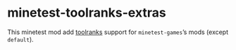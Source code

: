 # minetest-toolranks-extras
This minetest mod add [toolranks](https://github.com/lisacvuk/minetest-toolranks) support for `minetest-games`’s mods (except `default`).
